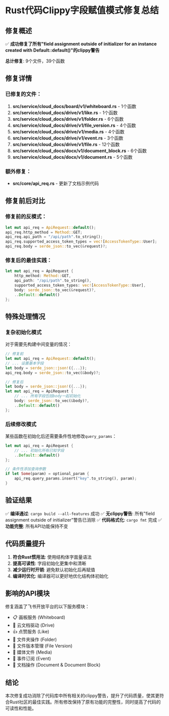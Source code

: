 # Rust代码Clippy字段赋值模式修复总结

## 修复概述

✅ **成功修复了所有"field assignment outside of initializer for an instance created with Default::default()"的clippy警告**

**总计修复**: 9个文件，39个函数

## 修复详情

### 已修复的文件：

1. **src/service/cloud_docs/board/v1/whiteboard.rs** - 1个函数
2. **src/service/cloud_docs/drive/v1/like.rs** - 1个函数  
3. **src/service/cloud_docs/drive/v1/folder.rs** - 6个函数
4. **src/service/cloud_docs/drive/v1/file_version.rs** - 4个函数
5. **src/service/cloud_docs/drive/v1/media.rs** - 4个函数
6. **src/service/cloud_docs/drive/v1/event.rs** - 3个函数
7. **src/service/cloud_docs/drive/v1/file.rs** - 12个函数
8. **src/service/cloud_docs/docx/v1/document_block.rs** - 6个函数
9. **src/service/cloud_docs/docx/v1/document.rs** - 5个函数

### 额外修复：
- **src/core/api_req.rs** - 更新了文档示例代码

## 修复前后对比

### 修复前的反模式：
```rust
let mut api_req = ApiRequest::default();
api_req.http_method = Method::GET;
api_req.api_path = "/api/path".to_string();
api_req.supported_access_token_types = vec![AccessTokenType::User];
api_req.body = serde_json::to_vec(&request)?;
```

### 修复后的最佳实践：
```rust
let mut api_req = ApiRequest {
    http_method: Method::GET,
    api_path: "/api/path".to_string(),
    supported_access_token_types: vec![AccessTokenType::User],
    body: serde_json::to_vec(&request)?,
    ..Default::default()
};
```

## 特殊处理情况

### 复杂初始化模式
对于需要先构建中间变量的情况：

```rust
// 修复前
let mut api_req = ApiRequest::default();
// ... 设置基本字段
let body = serde_json::json!({...});
api_req.body = serde_json::to_vec(&body)?;

// 修复后  
let body = serde_json::json!({...});
let mut api_req = ApiRequest {
    // ... 所有字段包括body一起初始化
    body: serde_json::to_vec(&body)?,
    ..Default::default()
};
```

### 后续修改模式
某些函数在初始化后还需要条件性地修改`query_params`：

```rust
let mut api_req = ApiRequest {
    // ... 初始化所有已知字段
    ..Default::default()
};

// 条件性添加查询参数
if let Some(param) = optional_param {
    api_req.query_params.insert("key".to_string(), param);
}
```

## 验证结果

✅ **编译通过**: `cargo build --all-features` 成功
✅ **无clippy警告**: 所有"field assignment outside of initializer"警告已消除
✅ **代码格式化**: `cargo fmt` 完成
✅ **功能完整**: 所有API功能保持不变

## 代码质量提升

1. **符合Rust惯用法**: 使用结构体字面量语法
2. **提高可读性**: 字段初始化更集中和清晰
3. **减少运行时开销**: 避免默认初始化后再赋值
4. **编译时优化**: 编译器可以更好地优化结构体初始化

## 影响的API模块

修复涵盖了飞书开放平台的以下服务模块：
- 📋 画板服务 (Whiteboard)
- 📁 云文档驱动 (Drive) 
- 👍 点赞服务 (Like)
- 📂 文件夹操作 (Folder)
- 🔄 文件版本管理 (File Version)
- 🎵 媒体文件 (Media)
- 📅 事件订阅 (Event)  
- 📄 文档操作 (Document & Document Block)

## 结论

本次修复成功消除了代码库中所有相关的clippy警告，提升了代码质量，使其更符合Rust社区的最佳实践。所有修改保持了原有功能的完整性，同时提高了代码的可读性和性能。